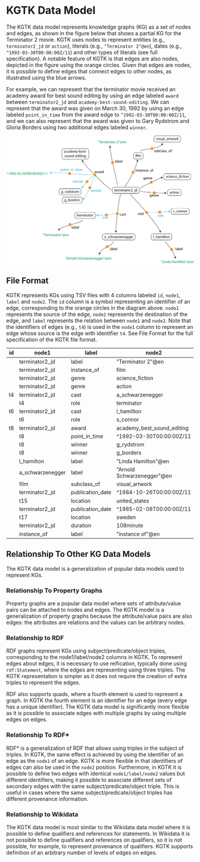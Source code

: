 # KGTK Data Model

The KGTK data model represents knowledge graphs (KG) as a set of nodes and edges, as shown in the figure below that shows a partial KG for the Terminator 2 movie. KGTK uses nodes to represent entities (e.g., `terminator2_jd` or `action`), literals (e.g., `"Terminator 2"@en`), dates (e.g., `^1992-03-30T00:00:00Z/11`) and other types of literals (see full specification). A notable feature of KGTK is that edges are also nodes, depicted in the figure using the orange circles. Given that edges are nodes, it is possible to define edges that connect edges to other nodes, as illustrated using the blue arrows.

For example, we can represent that the terminator movie received an academy award for best sound editing by using an edge labeled `award` between `terminator2_jd` and `academy-best-sound-editing`. We can represent that the award was given on March 30, 1992 by using an edge labeled `point_in_time` from the award edge to `^1992-03-30T00:00:00Z/11`, and we can also represent that the award was given to Gary Rydstrom and Gloria Borders using two additional edges labeled `winner`.

![Diagram><](images/kgtk-data-model.png)

## File Format

KGTK represents KGs using TSV files with 4 columns labeled `id`, `node1`, `label` and `node2`. The `id` column is a symbol representing an identifier of an edge, corresponding to the orange circles in the diagram above. `node1` represents the source of the edge, `node2` represents the destination of the edge, and `label` represents the relation between `node1` and `node2`.  Note that the identifiers of edges (e.g., `t4`) is used in the `node1` column to represent an edge whose source is the edge with identifier `t4`. See File Format for the full specification of the KGTK file format.

| id | node1 | label | node2 |
| -- | -- | -- | -- |
|  | terminator2_jd | label | "Terminator 2"@en |
|  | terminator2_jd | instance_of | film |
|  | terminator2_jd | genre | science_fiction |
|  | terminator2_jd | genre | action |
| t4 | terminator2_jd | cast | a_schwarzenegger |
|  | t4 | role | terminator |
| t6 | terminator2_jd | cast | l_hamilton |
|  | t6 | role | s_connor |
| t8 | terminator2_jd | award | academy_best_sound_editing |
|  | t8 | point_in_time | ^1992-03-30T00:00:00Z/11 |
|  | t8 | winner | g_rydstrom |
|  | t8 | winner | g_borders |
|  | l_hamilton | label | "Linda Hamilton"@en |
|  | a_schwarzenegger | label | "Arnold Schwarzenegger"@en |
|  | film | subclass_of | visual_artwork |
|  | terminator2_jd | publication_date | ^1984-10-26T00:00:00Z/11 |
|  | t15 | location | united_states |
|  | terminator2_jd | publication_date | ^1985-02-08T00:00:00Z/11 |
|  | t17 | location | sweden |
|  | terminator2_jd | duration | 108minute |
|  | instance_of | label | "instance of"@en |

## Relationship To Other KG Data Models

The KGTK data model is a generalization of popular data models used to represent KGs.

### Relationship To Property Graphs
Property graphs are a popular data model where sets of attribute/value pairs can be attached to nodes and edges. The KGTK model is a generalization of property graphs because the attribute/value pairs are also edges: the attributes are relations and the values can be arbitrary nodes.

### Relationship to RDF
RDF graphs represent KGs using subject/predicate/object triples, corresponding to the node1/label/node2 columns in KGTK. To represent edges about edges, it is necessary to use reification, typically done using `rdf:Statement`, where the edges are representing using three triples. The KGTK representation is simpler as it does not require the creation of extra triples to represent the edges.

RDF also supports quads, where a fourth element is used to represent a graph. In KGTK the fourth element is an identifier for an edge (every edge has a unique identifier). The KGTK data model is significantly more flexible as it is possible to associate edges with multiple graphs by using multiple edges on edges.

### Relationship To RDF*
RDF* is a generalization of RDF that allows using triples in the subject of  triples.  In KGTK, the same effect is achieved by using the identifier of an edge as the `node1` of an edge. KGTK is more flexible in that identifiers of edges can also be used in the `node2` position. Furthermore, in KGTK it is possible to define two edges with identical `node1/label/node2` values but different identifiers, making it possible to associate different sets of secondary edges with the same subject/predicate/object triple. This is useful in cases where the same subject/predicate/object triples has different provenance information.

### Relationship to Wikidata
The KGTK data model is most similar to the Wikidata data model where it is possible to define qualifiers and references for statements. In Wikidata it is not possible to define qualifiers and references on qualifiers, so it is not possible, for example, to represent provenance of qualifiers. KGTK supports definition of an arbitrary number of levels of edges on edges.
